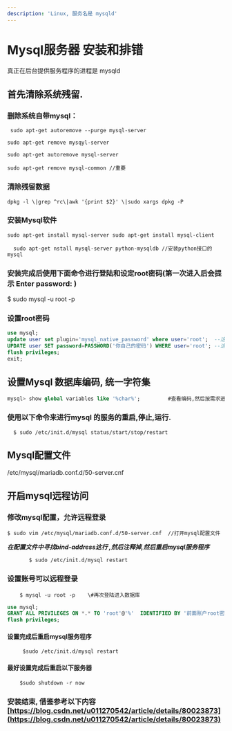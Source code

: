 ```yaml
---
description: 'Linux, 服务名是 mysqld'
---
```


# Mysql服务器 安装和排错

真正在后台提供服务程序的进程是 mysqld

## 首先清除系统残留.

### 删除系统自带mysql：

     sudo apt-get autoremove --purge mysql-server

    sudo apt-get remove mysqyl-server

    sudo apt-get autoremove mysql-server

    sudo apt-get remove mysql-common //重要

### 清除残留数据

    dpkg -l \|grep ^rc\|awk '{print $2}' \|sudo xargs dpkg -P

### 安装Mysql软件

    sudo apt-get install mysql-server sudo apt-get install mysql-client 

      sudo apt-get nstall mysql-server python-mysqldb //安装python接口的mysql

### 安装完成后使用下面命令进行登陆和设定root密码\(第一次进入后会提示 Enter password: \) 

$ sudo mysql -u root -p

### 设置root密码

```sql
use mysql;
update user set plugin='mysql_native_password' where user='root';  --这行不要修改任何字符
UPDATE user SET password=PASSWORD('你自己的密码') WHERE user='root'; --这行把密码设定了
flush privileges; 
exit;
```

## 设置Mysql 数据库编码, 统一字符集

```sql
mysql> show global variables like '%char%';         #查看编码,然后按需求进行设置
```



### 使用以下命令来进行mysql 的服务的重启,停止,运行.

      $ sudo /etc/init.d/mysql status/start/stop/restart

## Mysql配置文件

/etc/mysql/mariadb.conf.d/50-server.cnf



## 开启mysql远程访问

### 修改mysql配置，允许远程登录

    $ sudo vim /etc/mysql/mariadb.conf.d/50-server.cnf  //打开mysql配置文件

   _**在配置文件中寻找bind-address这行 ,然后注释掉,然后重启mysql服务程序**_

           $ sudo /etc/init.d/mysql restart

### 设置账号可以远程登录

        $ mysql -u root -p    \#再次登陆进入数据库

```sql
use mysql;
GRANT ALL PRIVILEGES ON *.* TO 'root'@'%'  IDENTIFIED BY '前面账户root密码' WITH GRANT OPTION;
flush privileges;

```

#### 设置完成后重启mysql服务程序

         $sudo /etc/init.d/mysql restart

#### 最好设置完成后重启以下服务器

        $sudo shutdown -r now 



### 安装结束, 借鉴参考以下内容[https://blog.csdn.net/u011270542/article/details/80023873](https://blog.csdn.net/u011270542/article/details/80023873)



